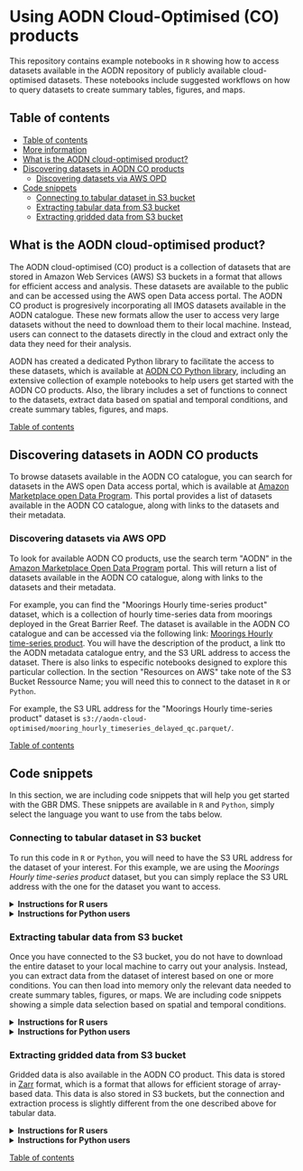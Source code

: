 # Using AODN Cloud-Optimised (CO) products

This repository contains example notebooks in `R` showing how to access datasets available in the AODN repository of publicly available cloud-optimised datasets. These notebooks include suggested workflows on how to query datasets to create summary tables, figures, and maps.

## Table of contents 

  - [Table of contents](#table-of-contents)
  - [More information](#more-information)
  - [What is the AODN cloud-optimised product?](#What-is-the-AODN-cloud-optimised-product?)
  - [Discovering datasets in AODN CO products](#Discovering-datasets-in-AODN-CO-products)
    - [Discovering datasets via AWS OPD](#Discovering-datasets-via-AWS-OPD)
  - [Code snippets](#code-snippets)
    - [Connecting to tabular dataset in S3 bucket](#connecting-to-tabular-dataset-in-s3-bucket)
    - [Extracting tabular data from S3 bucket](#extracting-tabular-data-from-s3-bucket)
    - [Extracting gridded data from S3 bucket](#extracting-gridded-data-from-s3-bucket)



## What is the AODN cloud-optimised product?

The AODN cloud-optimised (CO) product is a collection of datasets that are stored in Amazon Web Services (AWS) S3 buckets in a format that allows for efficient access and analysis. These datasets are available to the public and can be accessed using the AWS open Data access portal. The AODN CO product is progresively incorporating all IMOS datasets available in the AODN catalogue. These new formats allow the user to access very large datasets without the need to download them to their local machine. Instead, users can connect to the datasets directly in the cloud and extract only the data they need for their analysis.

AODN has created a dedicated Python library to facilitate the access to these datasets, which is available at [AODN CO Python library](https://github.com/aodn/aodn_cloud_optimised), including an extensive collection of example notebooks to help users get started with the AODN CO products. Also, the library includes a set of functions to connect to the datasets, extract data based on spatial and temporal conditions, and create summary tables, figures, and maps.


[Table of contents](#table-of-contents)

## Discovering datasets in AODN CO products

To browse datasets available in the AODN CO catalogue, you can search for datasets in the AWS open Data access portal, which is available at [Amazon Marketplace open Data Program](https://aws.amazon.com/marketplace/search/results?searchTerms=AODN&prevFilters=%257B%2522trk%2522%3A%25228384929b-0eb1-4af3-8996-07aa409646bc%2522%2C%2522sc_channel%2522%3A%2522el%2522%2C%2522FULFILLMENT_OPTION_TYPE%2522%3A%2522DATA_EXCHANGE%2522%2C%2522CONTRACT_TYPE%2522%3A%2522OPEN_DATA_LICENSES%2522%2C%2522filters%2522%3A%2522FULFILLMENT_OPTION_TYPE%2CCONTRACT_TYPE%2522%257D). This portal provides a list of datasets available in the AODN CO catalogue, along with links to the datasets and their metadata.



### Discovering datasets via AWS OPD

To look for available AODN CO products, use the search term "AODN" in the [Amazon Marketplace Open Data Program](https://aws.amazon.com/marketplace/search/results?searchTerms=AODN&prevFilters=%257B%2522trk%2522%3A%25228384929b-0eb1-4af3-8996-07aa409646bc%2522%2C%2522sc_channel%2522%3A%2522el%2522%2C%2522FULFILLMENT_OPTION_TYPE%2522%3A%2522DATA_EXCHANGE%2522%2C%2522CONTRACT_TYPE%2522%3A%2522OPEN_DATA_LICENSES%2522%2C%2522filters%2522%3A%2522FULFILLMENT_OPTION_TYPE%2CCONTRACT_TYPE%2522%257D) portal. This will return a list of datasets available in the AODN CO catalogue, along with links to the datasets and their metadata.

For example, you can find the "Moorings Hourly time-series product" dataset, which is a collection of hourly time-series data from moorings deployed in the Great Barrier Reef. The dataset is available in the AODN CO catalogue and can be accessed via the following link: [Moorings Hourly time-series product](https://aws.amazon.com/marketplace/pp/prodview-ehugzdbvxxvoa?sr=0-1&ref_=beagle&applicationId=AWSMPContessa). You will have the description of the product, a link tto the AODN metadata catalogue entry, and the S3 URL address to access the dataset. There is also links to especific notebooks designed to explore this particular collection. In the section "Resources on AWS" take note of the S3 Bucket Ressource Name; you will need this to connect to the dataset in `R` or `Python`.

For example, the S3 URL address for the "Moorings Hourly time-series product" dataset is `s3://aodn-cloud-optimised/mooring_hourly_timeseries_delayed_qc.parquet/`. 

[Table of contents](#table-of-contents)

## Code snippets

In this section, we are including code snippets that will help you get started with the GBR DMS. These snippets are available in `R` and `Python`, simply select the language you want to use from the tabs below.

### Connecting to tabular dataset in S3 bucket

To run this code in `R` or `Python`, you will need to have the S3 URL address for the dataset of your interest. For this example, we are using the *Moorings Hourly time-series product* dataset, but you can simply replace the S3 URL address with the one for the dataset you want to access.


<details>

<summary><b> Instructions for R users </b></summary>

``` r
# Loading arrow library to connect to S3 bucket
library(arrow)
# Providing S3 URL address for dataset of interest
dataset_s3 <- "s3://aodn-cloud-optimised/mooring_hourly_timeseries_delayed_qc.parquet/"
# Connecting to S3 bucket
s3_conn <- s3_bucket(dataset_s3)
# Accessing dataset
ds <- open_dataset(s3_conn)
```

Remember that you can change the value of `dataset_s3` to the S3 URL address for the dataset you want to access.

Note that if you do not have the `arrow` library installed in your machine, you will need to install it before running the code above. You can do so by running the following line: `install.packages("arrow")`. Alternatively, you can run refer to the [Setting up your machine](#setting-up-your-machine) section below for instructions on how to install all packages used in this repository at once.

</details>

<details>

<summary><b> Instructions for Python users </b></summary>

``` python
# Loading pyarrow library to connect to S3 bucket
from pyarrow import parquet as pq
# Providing S3 URL address for dataset of interest
dataset_s3 = 's3://aodn-cloud-optimised/mooring_hourly_timeseries_delayed_qc.parquet/'
# Connecting to S3 bucket
ds = pq.ParquetDataset(dataset_s3)
```

Remember that you can change the value of `dataset_s3` to the S3 URL address for the dataset you want to access.

Note that if you do not have the `pyarrow` package installed in your machine, you will not be able to run the code above. You can install it using a package manager such as `pip` or `conda`. Alternatively, you can run refer to the [Setting up your machine](#setting-up-your-machine) section below for instructions on how to install all packages used in this repository at once.

</details>

### Extracting tabular data from S3 bucket

Once you have connected to the S3 bucket, you do not have to download the entire dataset to your local machine to carry out your analysis. Instead, you can extract data from the dataset of interest based on one or more conditions. You can then load into memory only the relevant data needed to create summary tables, figures, or maps. We are including code snippets showing a simple data selection based on spatial and temporal conditions.

<details>

<summary><b> Instructions for R users </b></summary>

Once you have connected to the S3 bucket, you can use [`dplyr` verbs](https://dplyr.tidyverse.org/) to extract a subset of the data based on one or more conditions. Here, we assume that a dataset connection has already been established following instructions in the [Connecting to S3 bucket](#connecting-to-s3-bucket) section above and this dataset is stored in the `ds` variable. We will assume that our dataset has `longitude`, `latitude`, and `time` columns, and we will use them to extract data based on spatial and temporal conditions.

``` r
# Loading relevant libraries
library(dplyr)

# We will extract data for the year 2019 that includes Townsville and Cairns
ds_subset <- ds |> 
  # Select one moorning site
  filter(site_code == "NRSMAI") 
  # select a TIME range
  filter(TIME >= "2019-01-01" & time <= "2019-12-31") |> 
  # We could even select only the columns we need
  # We will assume that the dataset also has a column called 'site_code' and we want to select it
  select(LONGITUDE, LATITUDE, TIME, site_code, TEMP, PSAL)

# We can now load the data into memory
ds_subset <- ds_subset |> 
  collect()
```

Note that these are common `dplyr` verbs, but they are actually excecuted by `arrow` (not all `dplyr` verbs are available in `arrow`, see (here)[https://arrow.apache.org/docs/r/reference/acero.html]). You don't get any data until you add the `collect()` verb at the end.   

You can change the values of the conditions above to extract data that is relevant for your needs. Other conditions may include extracting data based on a specific site, a specific depth range, or even a specific variable.

</details>

<details>

<summary><b> Instructions for Python users </b></summary>

Once you have connected to the S3 bucket, you can use the `pandas` package to connect to a dataset and extract a subset of the data based on one or more conditions. We will assume that our dataset has `longitude`, `latitude`, and `time` columns, and we will use them to extract data based on spatial and temporal conditions. We will use the *AIMS Sea Surface Temperature Monitoring Program* dataset as an example, but you can replace the S3 URL address with the one for the dataset you want to access.

``` python
# Loading relevant packages
import pandas as pd

# We store the S3 URL address in a variable
dataset_s3 = 's3://aodn-cloud-optimised/mooring_hourly_timeseries_delayed_qc.parquet/'

# We will define a variable with our conditions to extract data for the year 2019 that includes Townsville and Cairns
filters = [
    ('site_code', '==', 'NRSMAI'),
    ('TIME', '>=', pd.Timestamp('2019-01-01T10:00:00Z')),
    ('TIME', '<', pd.Timestamp('2020-01-01T10:00:00Z')),
]

# We will extract data for the year 2019 that includes Townsville and Cairns
ds_subset = pd.read_parquet(
    dataset_s3,
    # We can select the columns of our interest with the columns argument
    columns=['LATITUDE', 'LONGITUDE', 'TIME', 'site_code', 'TEMP', 'PSAL],
    # We can now apply our filters
    filters=filters,
    # We can connect anonymously because this is a public dataset
    storage_options={'anon': True},
)
```

</details>

### Extracting gridded data from S3 bucket

Gridded data is also available in the AODN CO product. This data is stored in [Zarr](https://zarr.readthedocs.io/en/stable/) format, which is a format that allows for efficient storage of array-based data. This data is also stored in S3 buckets, but the connection and extraction process is slightly different from the one described above for tabular data.

<details>

<summary><b> Instructions for R users </b></summary>

Unfortunately, there is not support yet to connect with Zarr files stored in a S3 bucket using `R`. However, you can use the `terra` package to connect to the netCDF files provided in the [AODN THREDDS server](https://thredds.aodn.org.au/thredds/catalog/IMOS/catalog.html). 


</details>

<details>

<summary><b> Instructions for Python users </b></summary>

Instead of using `dask_geopandas` to connect to the S3 bucket and extract tabular data, we will use the `s3fs` package to connect and extract gridded data. We will use the *satellite_austemp_sst-anomaly_australia.zarr/* dataset as an example, but you can replace the S3 URL address with the one for the dataset you want to access.

``` python
#Loading relevant packages
#Connecting to S3 bucket
import s3fs
#Loading and manipulating gridded data
import xarray as xr

#Storing the S3 URL address in a variable
url = 'satellite_austemp_sst-anomaly_australia.zarr/'

#Connecting to public bucket - No credentials required
s3_bucket = s3fs.S3FileSystem(anon = True)

#Loading data into memory
coral_ds = xr.open_dataset(s3fs.S3Map(root = url, s3 = s3_bucket), engine = 'zarr')
```

</details>

[Table of contents](#table-of-contents)
 